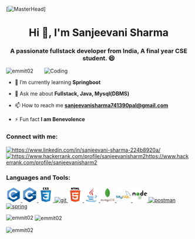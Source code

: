 [![MasterHead](https://c4.wallpaperflare.com/wallpaper/917/507/619/cat-eyes-simple-background-cat-black-cats-wallpaper-preview.jpg)]
<h1 align="center">Hi 👋, I'm Sanjeevani Sharma</h1>
<h3 align="center">A passionate fullstack developer from India, A final year CSE student. 😄</h3>
<img align="right" alt="Coding" width="400" src="https://user-images.githubusercontent.com/74038190/213866269-5d00981c-7c98-46d7-8a8e-16f462f15227.gif">

<p align="left"> <img src="https://komarev.com/ghpvc/?username=emmit02&label=Profile%20views&color=0e75b6&style=flat" alt="emmit02" /> </p>

- 🌱 I’m currently learning **Springboot**

- 💬 Ask me about **Fullstack, Java, Mysql(DBMS)**

- 📫 How to reach me **sanjeevanisharma741390pal@gmail.com**

- ⚡ Fun fact **I am Benevolence**

<h3 align="left">Connect with me:</h3>
<p align="left">
<a href="https://linkedin.com/in/https://www.linkedin.com/in/sanjeevani-sharma-224b8920a/" target="blank"><img align="center" src="https://raw.githubusercontent.com/rahuldkjain/github-profile-readme-generator/master/src/images/icons/Social/linked-in-alt.svg" alt="https://www.linkedin.com/in/sanjeevani-sharma-224b8920a/" height="30" width="40" /></a>
<a href="https://www.hackerrank.com/https://www.hackerrank.com/profile/sanjeevanisharm2https://www.hackerrank.com/profile/sanjeevanisharm2" target="blank"><img align="center" src="https://raw.githubusercontent.com/rahuldkjain/github-profile-readme-generator/master/src/images/icons/Social/hackerrank.svg" alt="https://www.hackerrank.com/profile/sanjeevanisharm2https://www.hackerrank.com/profile/sanjeevanisharm2" height="30" width="40" /></a>
</p>

<h3 align="left">Languages and Tools:</h3>
<p align="left"> <a href="https://www.cprogramming.com/" target="_blank" rel="noreferrer"> <img src="https://raw.githubusercontent.com/devicons/devicon/master/icons/c/c-original.svg" alt="c" width="40" height="40"/> </a> <a href="https://www.w3schools.com/cpp/" target="_blank" rel="noreferrer"> <img src="https://raw.githubusercontent.com/devicons/devicon/master/icons/cplusplus/cplusplus-original.svg" alt="cplusplus" width="40" height="40"/> </a> <a href="https://www.w3schools.com/css/" target="_blank" rel="noreferrer"> <img src="https://raw.githubusercontent.com/devicons/devicon/master/icons/css3/css3-original-wordmark.svg" alt="css3" width="40" height="40"/> </a> <a href="https://git-scm.com/" target="_blank" rel="noreferrer"> <img src="https://www.vectorlogo.zone/logos/git-scm/git-scm-icon.svg" alt="git" width="40" height="40"/> </a> <a href="https://www.w3.org/html/" target="_blank" rel="noreferrer"> <img src="https://raw.githubusercontent.com/devicons/devicon/master/icons/html5/html5-original-wordmark.svg" alt="html5" width="40" height="40"/> </a> <a href="https://www.java.com" target="_blank" rel="noreferrer"> <img src="https://raw.githubusercontent.com/devicons/devicon/master/icons/java/java-original.svg" alt="java" width="40" height="40"/> </a> <a href="https://www.mongodb.com/" target="_blank" rel="noreferrer"> <img src="https://raw.githubusercontent.com/devicons/devicon/master/icons/mongodb/mongodb-original-wordmark.svg" alt="mongodb" width="40" height="40"/> </a> <a href="https://www.mysql.com/" target="_blank" rel="noreferrer"> <img src="https://raw.githubusercontent.com/devicons/devicon/master/icons/mysql/mysql-original-wordmark.svg" alt="mysql" width="40" height="40"/> </a> <a href="https://nodejs.org" target="_blank" rel="noreferrer"> <img src="https://raw.githubusercontent.com/devicons/devicon/master/icons/nodejs/nodejs-original-wordmark.svg" alt="nodejs" width="40" height="40"/> </a> <a href="https://postman.com" target="_blank" rel="noreferrer"> <img src="https://www.vectorlogo.zone/logos/getpostman/getpostman-icon.svg" alt="postman" width="40" height="40"/> </a> <a href="https://spring.io/" target="_blank" rel="noreferrer"> <img src="https://www.vectorlogo.zone/logos/springio/springio-icon.svg" alt="spring" width="40" height="40"/> </a> </p>

<p><img align="left" src="https://github-readme-stats.vercel.app/api/top-langs?username=emmit02&show_icons=true&locale=en&layout=compact" alt="emmit02" /></p>

<p>&nbsp;<img align="center" src="https://github-readme-stats.vercel.app/api?username=emmit02&show_icons=true&locale=en" alt="emmit02" /></p>

<p><img align="center" src="https://github-readme-streak-stats.herokuapp.com/?user=emmit02&" alt="emmit02" /></p>
